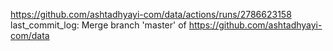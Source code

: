 https://github.com/ashtadhyayi-com/data/actions/runs/2786623158
last_commit_log: Merge branch 'master' of https://github.com/ashtadhyayi-com/data